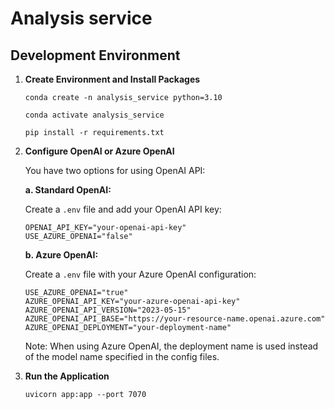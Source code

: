 # Analysis service

## Development Environment

1. **Create Environment and Install Packages**

   ```shell
   conda create -n analysis_service python=3.10
   ```

   ```shell
   conda activate analysis_service
   ```

   ```shell
   pip install -r requirements.txt
   ```

2. **Configure OpenAI or Azure OpenAI**

   You have two options for using OpenAI API:

   **a. Standard OpenAI:**
   
   Create a `.env` file and add your OpenAI API key:
   ```
   OPENAI_API_KEY="your-openai-api-key"
   USE_AZURE_OPENAI="false"
   ```

   **b. Azure OpenAI:**
   
   Create a `.env` file with your Azure OpenAI configuration:
   ```
   USE_AZURE_OPENAI="true"
   AZURE_OPENAI_API_KEY="your-azure-openai-api-key"
   AZURE_OPENAI_API_VERSION="2023-05-15"
   AZURE_OPENAI_API_BASE="https://your-resource-name.openai.azure.com"
   AZURE_OPENAI_DEPLOYMENT="your-deployment-name"
   ```

   Note: When using Azure OpenAI, the deployment name is used instead of the model name specified in the config files.

3. **Run the Application**

   ```shell
   uvicorn app:app --port 7070
   ```
